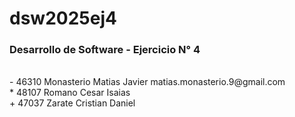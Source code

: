 <h1>dsw2025ej4</h1>
<h3>Desarrollo de Software - Ejercicio N° 4</h3><br>
- 46310   Monasterio Matias Javier   matias.monasterio.9@gmail.com<br>
* 48107   Romano Cesar Isaias  <br>
+ 47037   Zarate Cristian Daniel   
